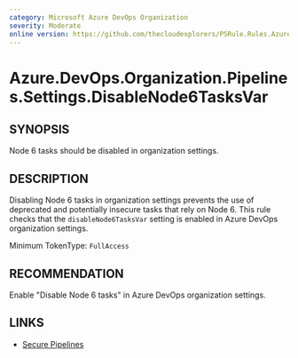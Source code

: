 ```yaml
---
category: Microsoft Azure DevOps Organization  
severity: Moderate  
online version: https://github.com/thecloudexplorers/PSRule.Rules.AzureDevOps/tree/main/src/PSRule.Rules.AzureDevOps/en/Azure.DevOps.Organization.Pipelines.Settings.DisableNode6TasksVar.md  
---
```


# Azure.DevOps.Organization.Pipelines.Settings.DisableNode6TasksVar

## SYNOPSIS

Node 6 tasks should be disabled in organization settings.

## DESCRIPTION

Disabling Node 6 tasks in organization settings prevents the use of deprecated and potentially insecure tasks that rely on Node 6. This rule checks that the `disableNode6TasksVar` setting is enabled in Azure DevOps organization settings.

Minimum TokenType: `FullAccess`

## RECOMMENDATION

Enable "Disable Node 6 tasks" in Azure DevOps organization settings.

## LINKS

- [Secure Pipelines](https://learn.microsoft.com/en-us/azure/devops/pipelines/security/secure-pipelines)
